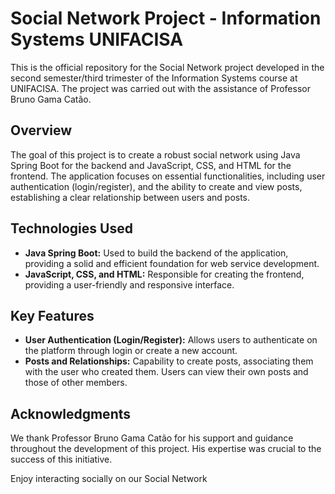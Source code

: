# Social Network Project - Information Systems UNIFACISA

This is the official repository for the Social Network project developed in the second semester/third trimester of the Information Systems course at UNIFACISA. The project was carried out with the assistance of Professor Bruno Gama Catão.

## Overview

The goal of this project is to create a robust social network using Java Spring Boot for the backend and JavaScript, CSS, and HTML for the frontend. The application focuses on essential functionalities, including user authentication (login/register), and the ability to create and view posts, establishing a clear relationship between users and posts.

## Technologies Used

- **Java Spring Boot:** Used to build the backend of the application, providing a solid and efficient foundation for web service development.
- **JavaScript, CSS, and HTML:** Responsible for creating the frontend, providing a user-friendly and responsive interface.

## Key Features

- **User Authentication (Login/Register):** Allows users to authenticate on the platform through login or create a new account.
- **Posts and Relationships:** Capability to create posts, associating them with the user who created them. Users can view their own posts and those of other members.

## Acknowledgments

We thank Professor Bruno Gama Catão for his support and guidance throughout the development of this project. His expertise was crucial to the success of this initiative.

Enjoy interacting socially on our Social Network

